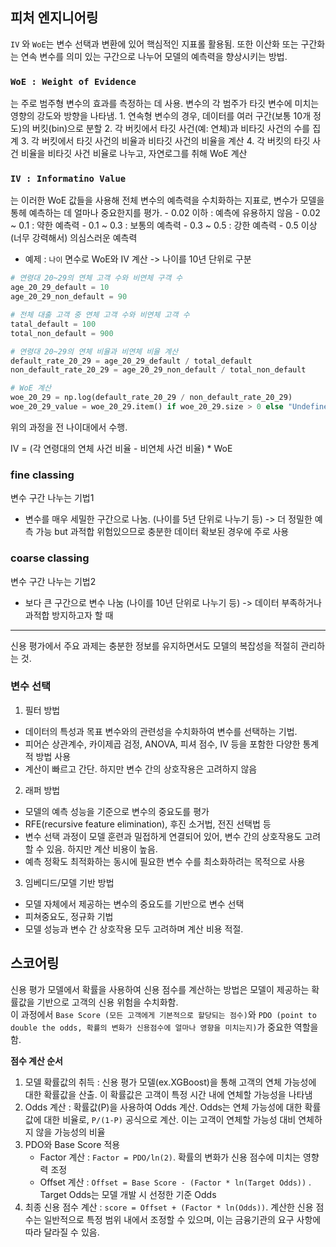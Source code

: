 ## 피처 엔지니어링
`IV` 와 `WoE`는 변수 선택과 변환에 있어 핵심적인 지표롤 활용됨. 또한 이산화 또는 구간화는 연속 변수를 의미 있는 구간으로 나누어 모델의 예측력을 향상시키는 방법. 

### `WoE : Weight of Evidence`  
는 주로 범주형 변수의 효과를 측정하는 데 사용. 변수의 각 범주가 타깃 변수에 미치는 영향의 강도와 방향을 나타냄.
    1. 연속형 변수의 경우, 데이터를 여러 구간(보통 10개 정도)의 버킷(bin)으로 분할
    2. 각 버킷에서 타깃 사건(예: 연체)과 비타깃 사건의 수를 집계
    3. 각 버킷에서 타깃 사건의 비율과 비타깃 사건의 비율을 계산
    4. 각 버킷의 타깃 사건 비율을 비타깃 사건 비율로 나누고, 자연로그를 취해 WoE 계산

### `IV : Informatino Value` 
는 이러한 WoE 값들을 사용해 전체 변수의 예측력을 수치화하는 지표로, 변수가 모델을 통헤 예측하는 데 얼마나 중요한지를 평가. 
    - 0.02 이하 : 예측에 유용하지 않음
    - 0.02 ~ 0.1 : 약한 예측력
    - 0.1 ~ 0.3 : 보통의 예측력
    - 0.3 ~ 0.5 : 강한 예측력
    - 0.5 이상 (너무 강력해서) 의심스러운 예측력

- 예제 : `나이` 면수로 WoE와 IV 계산 -> 나이를 10년 단위로 구분 

```python 
# 연령대 20~29의 연체 고객 수와 비연체 구객 수
age_20_29_default = 10
age_20_29_non_default = 90

# 전체 대출 고객 중 연체 고객 수와 비연체 고객 수
tatal_default = 100
total_non_default = 900

# 연령대 20~29의 연체 비율과 비연체 비율 계산
default_rate_20_29 = age_20_29_default / total_default
non_default_rate_20_29 = age_20_29_non_default / total_non_default

# WoE 계산
woe_20_29 = np.log(default_rate_20_29 / non_default_rate_20_29)
woe_20_29_value = woe_20_29.item() if woe_20_29.size > 0 else "Undefined"
```

위의 과정을 전 나이대에서 수행. 

IV = (각 연령대의 연체 사건 비율 - 비연체 사건 비율) * WoE

### fine classing 
변수 구간 나누는 기법1
- 변수를 매우 세밀한 구간으로 나눔. (나이를 5년 단위로 나누기 등) -> 더 정밀한 예측 가능 but 과적합 위험있으므로 충분한 데이터 확보된 경우에 주로 사용

### coarse classing
변수 구간 나누는 기법2
- 보다 큰 구간으로 변수 나눔 (나이를 10년 단위로 나누기 등) -> 데이터 부족하거나 과적합 방지하고자 할 때
-----------------------------

신용 평가에서 주요 과제는 충분한 정보를 유지하면서도 모델의 복잡성을 적절히 관리하는 것. 

### 변수 선택
1. 필터 방법 
- 데이터의 특성과 목표 변수와의 관련성을 수치화하여 변수를 선택하는 기법. 
- 피어슨 상관계수, 카이제곱 검정, ANOVA, 피셔 점수, IV 등을 포함한 다양한 통계적 방법 사용
- 계산이 빠르고 간단. 하지만 변수 간의 상호작용은 고려하지 않음 
2. 래퍼 방법 
- 모델의 예측 성능을 기준으로 변수의 중요도를 평가
- RFE(recursive feature elimination), 후진 소거법, 전진 선택법 등
- 변수 선택 과정이 모델 훈련과 밀접하게 연결되어 있어, 변수 간의 상호작용도 고려할 수 있음. 하지만 계산 비용이 높음.
- 예측 정확도 최적화하는 동시에 필요한 변수 수를 최소화하려는 목적으로 사용
3. 임베디드/모델 기반 방법 
- 모델 자체에서 제공하는 변수의 중요도를 기반으로 변수 선택
- 피쳐중요도, 정규화 기법
- 모델 성능과 변수 간 상호작용 모두 고려하며 계산 비용 적절. 


## 스코어링
신용 평가 모델에서 확률을 사용하여 신용 점수를 계산하는 방법은 모델이 제공하는 확률값을 기반으로 고객의 신용 위험을 수치화함.   
이 과정에서 `Base Score (모든 고객에게 기본적으로 할당되는 점수)`와 `PDO (point to double the odds, 확률의 변화가 신용점수에 얼마나 영향을 미치는지)`가 중요한 역할을 함.  

**점수 계산 순서**
1. 모델 확률값의 취득 : 신용 평가 모델(ex.XGBoost)을 통해 고객의 연체 가능성에 대한 확률값을 산출. 이 확률값은 고객이 특정 시간 내에 연체할 가능성을 나타냄
2. Odds 계산 : 확률값(P)을 사용하여 Odds 계산. Odds는 연체 가능성에 대한 확률값에 대한 비율로, `P/(1-P)` 공식으로 계산. 이는 고객이 연체할 가능성 대비 연체하지 않을 가능성의 비율
3. PDO와 Base Score 적용
    - Factor 계산 : `Factor = PDO/ln(2)`. 확률의 변화가 신용 점수에 미치는 영향력 조정
    - Offset 계산 : `Offset = Base Score - (Factor * ln(Target Odds))` . Target Odds는 모델 개발 시 선정한 기준 Odds
4. 최종 신용 점수 계산 : `score = Offset + (Factor * ln(Odds))`. 계산한 신용 점수는 일반적으로 특정 범위 내에서 조정할 수 있으며, 이는 금융기관의 요구 사항에 따라 달라질 수 있음.




